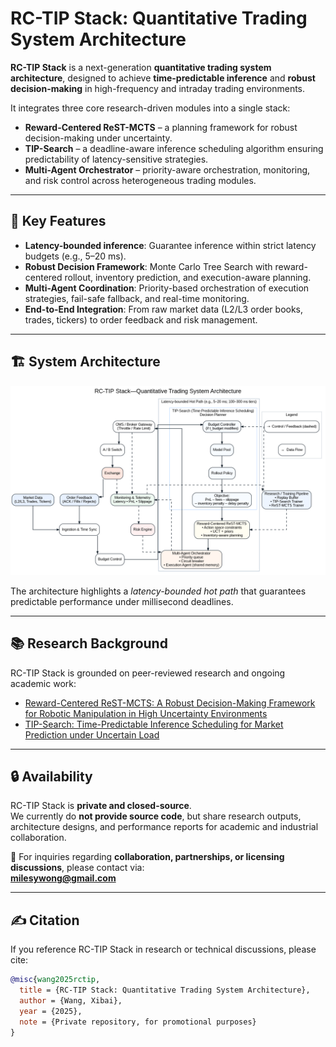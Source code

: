# RC-TIP Stack: Quantitative Trading System Architecture

**RC-TIP Stack** is a next-generation **quantitative trading system architecture**, designed to achieve **time-predictable inference** and **robust decision-making** in high-frequency and intraday trading environments.

It integrates three core research-driven modules into a single stack:

- **Reward-Centered ReST-MCTS** – a planning framework for robust decision-making under uncertainty.  
- **TIP-Search** – a deadline-aware inference scheduling algorithm ensuring predictability of latency-sensitive strategies.  
- **Multi-Agent Orchestrator** – priority-aware orchestration, monitoring, and risk control across heterogeneous trading modules.  

---

## 🔑 Key Features

- **Latency-bounded inference**: Guarantee inference within strict latency budgets (e.g., 5–20 ms).  
- **Robust Decision Framework**: Monte Carlo Tree Search with reward-centered rollout, inventory prediction, and execution-aware planning.  
- **Multi-Agent Coordination**: Priority-based orchestration of execution strategies, fail-safe fallback, and real-time monitoring.  
- **End-to-End Integration**: From raw market data (L2/L3 order books, trades, tickers) to order feedback and risk management.  

---

## 🏗️ System Architecture

<p align="center">
  <img src="docs/RC-TIP_Stack_Architecture.png" width="850"/>
</p>

The architecture highlights a *latency-bounded hot path* that guarantees predictable performance under millisecond deadlines.  

---

## 📚 Research Background

RC-TIP Stack is grounded on peer-reviewed research and ongoing academic work:

- [Reward-Centered ReST-MCTS: A Robust Decision-Making Framework for Robotic Manipulation in High Uncertainty Environments](https://arxiv.org/abs/2503.05226)  
- [TIP-Search: Time-Predictable Inference Scheduling for Market Prediction under Uncertain Load](https://arxiv.org/abs/2506.08026)  

---

## 🔒 Availability

RC-TIP Stack is **private and closed-source**.  
We currently do **not provide source code**, but share research outputs, architecture designs, and performance reports for academic and industrial collaboration.  

📩 For inquiries regarding **collaboration, partnerships, or licensing discussions**, please contact via:  
**milesywong@gmail.com**  

---

## ✍️ Citation

If you reference RC-TIP Stack in research or technical discussions, please cite:  

```bibtex
@misc{wang2025rctip,
  title = {RC-TIP Stack: Quantitative Trading System Architecture},
  author = {Wang, Xibai},
  year = {2025},
  note = {Private repository, for promotional purposes}
}

